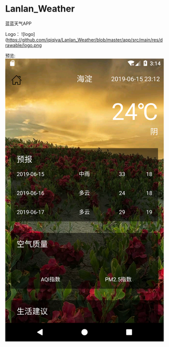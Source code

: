 # Lanlan_Weather
蓝蓝天气APP

Logo：
![logo](https://github.com/iqiqiya/Lanlan_Weather/blob/master/app/src/main/res/drawable/logo.png

预览:
![yulantu](https://github.com/iqiqiya/Lanlan_Weather/blob/master/Screenshot_1560611644.png)
